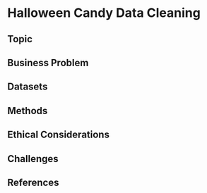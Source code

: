 # Halloween Candy Data Cleaning
## Topic

## Business Problem

## Datasets

## Methods

## Ethical Considerations

## Challenges
 
## References
